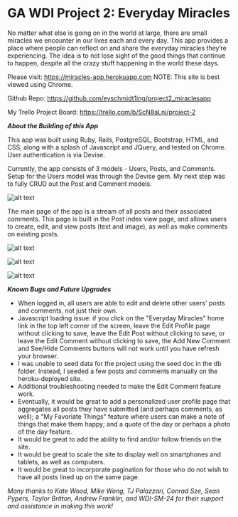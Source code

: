 # GA WDI Project 2:  Everyday Miracles

No matter what else is going on in the world at large, there are small miracles we encounter in our lives each and every day.  This app provides a place where people can reflect on and share the everyday miracles they’re experiencing.  The idea is to not lose sight of the good things that continue to happen, despite all the crazy stuff happening in the world these days.


Please visit:  https://miracles-app.herokuapp.com
NOTE:  This site is best viewed using Chrome.

Github Repo:  https://github.com/eyschmidt1ing/project2_miraclesapp

My Trello Project Board:  https://trello.com/b/ScN8aLni/project-2


**_About the Building of this App_**

This app was built using Ruby, Rails, PostgreSQL, Bootstrap, HTML, and CSS, along with a splash of Javascript and JQuery, and tested on Chrome.  User authentication is via Devise.

Currently, the app consists of 3 models - Users, Posts, and Comments.  Setup for the Users model was through the Devise gem.  My next step was to fully CRUD out the Post and Comment models.  

![alt text](https://github.com/eyschmidt1ing/project2_miraclesapp/blob/master/planning_images/Project%202%20-%20ERD.jpg)

The main page of the app is a stream of all posts and their associated comments.  This page is built in the Post index view page, and allows users to create, edit, and view posts (text and image), as well as make comments on existing posts.

![alt text](https://github.com/eyschmidt1ing/project2_miraclesapp/blob/master/planning_images/Wireframe1.jpg)

![alt text](https://github.com/eyschmidt1ing/project2_miraclesapp/blob/master/planning_images/Wireframe2.jpg)

![alt text](https://github.com/eyschmidt1ing/project2_miraclesapp/blob/master/planning_images/Wireframe3.jpg)


**_Known Bugs and Future Upgrades_**

- When logged in, all users are able to edit and delete other users' posts and comments, not just their own.
- Javascript loading issue: if you click on the "Everyday Miracles" home link in the top left corner of the screen, leave the Edit Profile page without clicking to save, leave the Edit Post without clicking to save, or leave the Edit Comment without clicking to save, the Add New Comment and See/Hide Comments buttons will not work until you have refresh your browser.
- I was unable to seed data for the project using the seed doc in the db folder.  Instead, I seeded a few posts and comments manually on the heroku-deployed site.
- Additional troubleshooting needed to make the Edit Comment feature work.
- Eventually, it would be great to add a personalized user profile page that aggregates all posts they have submitted (and perhaps comments, as well); a "My Favoriate Things" feature where users can make a note of things that make them happy; and a quote of the day or perhaps a photo of the day feature.
- It would be great to add the ability to find and/or follow friends on the site.
- It would be great to scale the site to display well on smartphones and tablets, as well as computers.
- It would be great to incorporate pagination for those who do not wish to have all posts lined up on the same page.


*Many thanks to Kate Wood, Mike Wong, TJ Palazzari, Conrad Sze, Sean Pypers, Taylor Britton, Andrew Franklin, and WDI-SM-24 for their support and assistance in making this work!*
